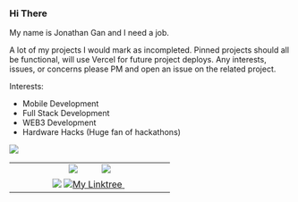 ### Hi There

My name is Jonathan Gan and I need a job.

A lot of my projects I would mark as incompleted.
Pinned projects should all be functional, will use Vercel for future project deploys.
Any interests, issues, or concerns please PM and open an issue on the related project.

Interests:
- Mobile Development
- Full Stack Development
- WEB3 Development
- Hardware Hacks (Huge fan of hackathons)

<table width="100%"  border="0" cellpadding="0" cellspacing="0">
   <tr>
      <img src="https://activity-graph.herokuapp.com/graph?username=jongan69&theme=react-dark"/>
  </tr>
   
  <tr>
    <td align="center">
      <img src="https://github-readme-stats.vercel.app/api/top-langs/?username=jongan69&layout=compact"  />      
      <span>&nbsp;&nbsp;&nbsp;&nbsp;&nbsp;&nbsp;&nbsp;&nbsp;</span>
      <img src="https://github-readme-stats.vercel.app/api?username=jongan69&show_icons=true&theme=dracula" />
      <br> 
    </td>
  </tr>
   
  <tr>   
    <td>
      <span>&nbsp;&nbsp;&nbsp;&nbsp;&nbsp;&nbsp;&nbsp;</span>
      <span>&nbsp;&nbsp;&nbsp;&nbsp;&nbsp;&nbsp;&nbsp;</span>  
      <img src="https://spotify-github-profile.vercel.app/api/view?uid=jonny2298&cover_image=true&theme=compact"/>
      <a href="https://jongan69.github.io/linktree/">
      <img src="https://imgs.search.brave.com/bQbST9xiMrAUrpyZTWcI65i0HkEMA30_0LOlV5OYE3c/rs:fit:474:480:1/g:ce/aHR0cHM6Ly9tZWRp/YTIuZ2lwaHkuY29t/L21lZGlhL1dabU5T/VVM3MXVqM1cvZ2lw/aHkuZ2lm.gif" alt="My Linktree"/>
       </a> 
        <span>&nbsp;&nbsp;&nbsp;&nbsp;&nbsp;&nbsp;&nbsp;&nbsp;</span>
        <span>&nbsp;&nbsp;&nbsp;&nbsp;&nbsp;&nbsp;&nbsp;&nbsp;</span>
        <br>
    </td>
  </tr>
   
</table>
